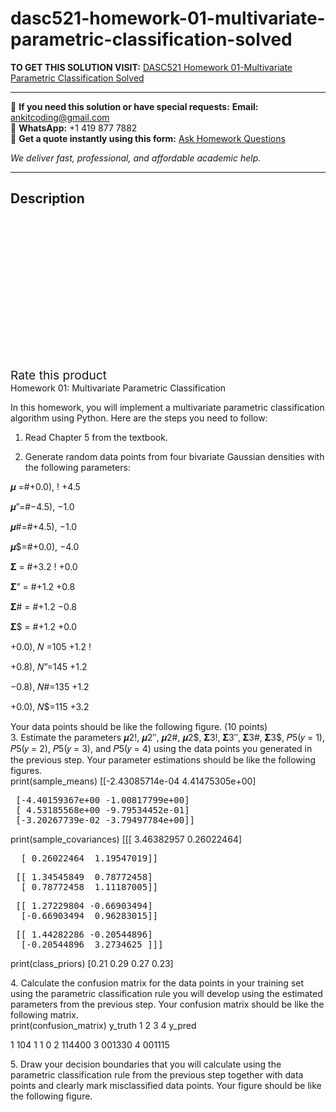 # dasc521-homework-01-multivariate-parametric-classification-solved
**TO GET THIS SOLUTION VISIT:** [DASC521 Homework 01-Multivariate Parametric Classification Solved](https://www.ankitcodinghub.com/product/dasc521-homework-01-multivariate-parametric-classification-solved/)


---

📩 **If you need this solution or have special requests:** **Email:** ankitcoding@gmail.com  
📱 **WhatsApp:** +1 419 877 7882  
📄 **Get a quote instantly using this form:** [Ask Homework Questions](https://www.ankitcodinghub.com/services/ask-homework-questions/)

*We deliver fast, professional, and affordable academic help.*

---

<h2>Description</h2>



<div class="kk-star-ratings kksr-auto kksr-align-center kksr-valign-top" data-payload="{&quot;align&quot;:&quot;center&quot;,&quot;id&quot;:&quot;92728&quot;,&quot;slug&quot;:&quot;default&quot;,&quot;valign&quot;:&quot;top&quot;,&quot;ignore&quot;:&quot;&quot;,&quot;reference&quot;:&quot;auto&quot;,&quot;class&quot;:&quot;&quot;,&quot;count&quot;:&quot;0&quot;,&quot;legendonly&quot;:&quot;&quot;,&quot;readonly&quot;:&quot;&quot;,&quot;score&quot;:&quot;0&quot;,&quot;starsonly&quot;:&quot;&quot;,&quot;best&quot;:&quot;5&quot;,&quot;gap&quot;:&quot;4&quot;,&quot;greet&quot;:&quot;Rate this product&quot;,&quot;legend&quot;:&quot;0\/5 - (0 votes)&quot;,&quot;size&quot;:&quot;24&quot;,&quot;title&quot;:&quot;DASC521 Homework 01-Multivariate Parametric Classification Solved&quot;,&quot;width&quot;:&quot;0&quot;,&quot;_legend&quot;:&quot;{score}\/{best} - ({count} {votes})&quot;,&quot;font_factor&quot;:&quot;1.25&quot;}">

<div class="kksr-stars">

<div class="kksr-stars-inactive">
            <div class="kksr-star" data-star="1" style="padding-right: 4px">


<div class="kksr-icon" style="width: 24px; height: 24px;"></div>
        </div>
            <div class="kksr-star" data-star="2" style="padding-right: 4px">


<div class="kksr-icon" style="width: 24px; height: 24px;"></div>
        </div>
            <div class="kksr-star" data-star="3" style="padding-right: 4px">


<div class="kksr-icon" style="width: 24px; height: 24px;"></div>
        </div>
            <div class="kksr-star" data-star="4" style="padding-right: 4px">


<div class="kksr-icon" style="width: 24px; height: 24px;"></div>
        </div>
            <div class="kksr-star" data-star="5" style="padding-right: 4px">


<div class="kksr-icon" style="width: 24px; height: 24px;"></div>
        </div>
    </div>

<div class="kksr-stars-active" style="width: 0px;">
            <div class="kksr-star" style="padding-right: 4px">


<div class="kksr-icon" style="width: 24px; height: 24px;"></div>
        </div>
            <div class="kksr-star" style="padding-right: 4px">


<div class="kksr-icon" style="width: 24px; height: 24px;"></div>
        </div>
            <div class="kksr-star" style="padding-right: 4px">


<div class="kksr-icon" style="width: 24px; height: 24px;"></div>
        </div>
            <div class="kksr-star" style="padding-right: 4px">


<div class="kksr-icon" style="width: 24px; height: 24px;"></div>
        </div>
            <div class="kksr-star" style="padding-right: 4px">


<div class="kksr-icon" style="width: 24px; height: 24px;"></div>
        </div>
    </div>
</div>


<div class="kksr-legend" style="font-size: 19.2px;">
            <span class="kksr-muted">Rate this product</span>
    </div>
    </div>
<div class="page" title="Page 1">
<div class="layoutArea">
<div class="column">
Homework 01: Multivariate Parametric Classification

In this homework, you will implement a multivariate parametric classification algorithm using Python. Here are the steps you need to follow:

1. Read Chapter 5 from the textbook.

2. Generate random data points from four bivariate Gaussian densities with the following parameters:

</div>
</div>
<div class="layoutArea">
<div class="column">
𝝁 =#+0.0), ! +4.5

𝝁”=#−4.5), −1.0

𝝁#=#+4.5), −1.0

𝝁$=#+0.0), −4.0

</div>
<div class="column">
𝚺 = #+3.2 ! +0.0

𝚺” = #+1.2 +0.8

𝚺# = #+1.2 −0.8

𝚺$ = #+1.2 +0.0

</div>
<div class="column">
+0.0), 𝑁 =105 +1.2 !

+0.8), 𝑁”=145 +1.2

−0.8), 𝑁#=135 +1.2

+0.0), 𝑁$=115 +3.2

</div>
</div>
<div class="layoutArea">
<div class="column">
Your data points should be like the following figure. (10 points)

</div>
</div>
</div>
<div class="page" title="Page 2">
<div class="layoutArea">
<div class="column">
3. Estimate the parameters 𝝁2!, 𝝁2″, 𝝁2#, 𝝁2$, 𝚺3!, 𝚺3″, 𝚺3#, 𝚺3$, 𝑃5(𝑦 = 1), 𝑃5(𝑦 = 2), 𝑃5(𝑦 = 3), and 𝑃5(𝑦 = 4) using the data points you generated in the previous step. Your parameter estimations should be like the following figures.

</div>
</div>
<div class="section">
<div class="layoutArea">
<div class="column">
print(sample_means) [[-2.43085714e-04 4.41475305e+00]

<pre> [-4.40159367e+00 -1.00817799e+00]
 [ 4.53185568e+00 -9.79534452e-01]
 [-3.20267739e-02 -3.79497784e+00]]
</pre>
print(sample_covariances) [[[ 3.46382957 0.26022464]

<pre>  [ 0.26022464  1.19547019]]
</pre>
<pre> [[ 1.34545849  0.78772458]
  [ 0.78772458  1.11187005]]
</pre>
<pre> [[ 1.27229804 -0.66903494]
  [-0.66903494  0.96283015]]
</pre>
<pre> [[ 1.44282286 -0.20544896]
  [-0.20544896  3.2734625 ]]]
</pre>
print(class_priors) [0.21 0.29 0.27 0.23]

</div>
</div>
</div>
<div class="layoutArea">
<div class="column">
4. Calculate the confusion matrix for the data points in your training set using the parametric classification rule you will develop using the estimated parameters from the previous step. Your confusion matrix should be like the following matrix.

</div>
</div>
<div class="section">
<div class="layoutArea">
<div class="column">
print(confusion_matrix) y_truth 1 2 3 4 y_pred

1 104 1 1 0 2 114400 3 001330 4 001115

</div>
</div>
</div>
<div class="layoutArea">
<div class="column">
5. Draw your decision boundaries that you will calculate using the parametric classification rule from the previous step together with data points and clearly mark misclassified data points. Your figure should be like the following figure.

</div>
</div>
</div>

